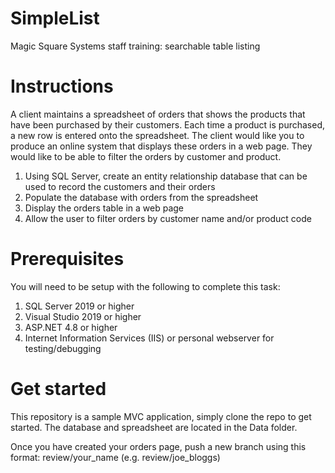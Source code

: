 # SimpleList
Magic Square Systems staff training: searchable table listing

# Instructions
A client maintains a spreadsheet of orders that shows the products that have been purchased by their customers. Each time a product is purchased, a new row is entered onto the spreadsheet. The client would like you to produce an online system that displays these orders in a web page. They would like to be able to filter the orders by customer and product.

1. Using SQL Server, create an entity relationship database that can be used to record the customers and their orders
2. Populate the database with orders from the spreadsheet
3. Display the orders table in a web page
4. Allow the user to filter orders by customer name and/or product code

# Prerequisites
You will need to be setup with the following to complete this task:
1. SQL Server 2019 or higher
2. Visual Studio 2019 or higher
3. ASP.NET 4.8 or higher
4. Internet Information Services (IIS) or personal webserver for testing/debugging

# Get started
This repository is a sample MVC application, simply clone the repo to get started. The database and spreadsheet are located in the Data folder.

Once you have created your orders page, push a new branch using this format: review/your_name (e.g. review/joe_bloggs)
